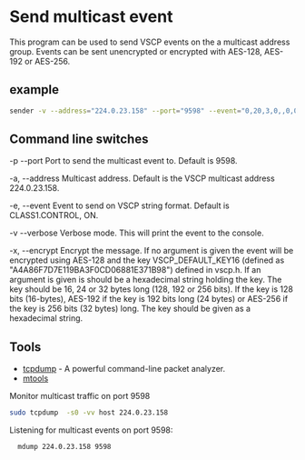 # Send multicast event

This program can be used to send VSCP events on the a multicast address group.
Events can be sent unencrypted or encrypted with AES-128, AES-192 or AES-256.

## example

```bash
sender -v --address="224.0.23.158" --port="9598" --event="0,20,3,0,,0,0:1:2:3:4:5:6:7:8:9:10:11:12:13:14:15,0,1,35" -encrypt="A4A86F7D7E119BA3F0CD06881E371B98"
```

## Command line switches

-p --port
  Port to send the multicast event to. Default is 9598.

-a, --address
  Multicast address. Default is the VSCP multicast address 224.0.23.158.

-e, --event
  Event to send on VSCP string format. Default is CLASS1.CONTROL, ON.

-v --verbose 
  Verbose mode. This will print the event to the console.

-x, --encrypt
  Encrypt the message. If no argument is given the event will be encrypted using
  AES-128 and the key VSCP_DEFAULT_KEY16 (defined as "A4A86F7D7E119BA3F0CD06881E371B98") 
  defined in vscp.h. If an argument is given is should be a hexadecimal string 
  holding the key. The key should be 16, 24 or 32 bytes long (128, 192 or 256 bits). 
  If the key is 128 bits (16-bytes), AES-192 if the key is 192 bits long (24 bytes) 
  or AES-256 if the key is 256 bits (32 bytes) long. The key should be given as a 
  hexadecimal string. 

## Tools
  * [tcpdump](https://www.tcpdump.org/) - A powerful command-line packet analyzer.
  * [mtools](https://github.com/UltraMessaging/mtools)

Monitor multicast traffic on port 9598 

  ```bash
  sudo tcpdump  -s0 -vv host 224.0.23.158
  ```

Listening for multicast events on port 9598:

```bash
  mdump 224.0.23.158 9598
``` 
